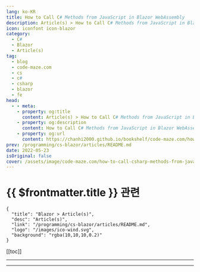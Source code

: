 ```yaml
---
lang: ko-KR
title: How to Call C# Methods from JavaScript in Blazor WebAssembly
description: Article(s) > How to Call C# Methods from JavaScript in Blazor WebAssembly
icon: iconfont icon-blazor
category: 
  - C#
  - Blazor
  - Article(s)
tag: 
  - blog
  - code-maze.com
  - cs
  - c#
  - csharp
  - blazor
  - fe
head:  
  - - meta:
    - property: og:title
      content: Article(s) > How to Call C# Methods from JavaScript in Blazor WebAssembly
    - property: og:description
      content: How to Call C# Methods from JavaScript in Blazor WebAssembly
    - property: og:url
      content: https://chanhi2000.github.io/bookshelf/code-maze.com/how-to-call-csharp-methods-from-javascript-in-blazor-webassembly.html
prev: /programming/cs-blazor/articles/README.md
date: 2022-05-23
isOriginal: false
cover: /assets/image/code-maze.com/how-to-call-csharp-methods-from-javascript-in-blazor-webassembly/banner.png
---
```


# {{ $frontmatter.title }} 관련

```component VPCard
{
  "title": "Blazor > Article(s)",
  "desc": "Article(s)",
  "link": "/programming/cs-blazor/articles/README.md",
  "logo": "/images/ico-wind.svg",
  "background": "rgba(10,10,10,0.2)"
}
```

[[toc]]

---

<SiteInfo
  name="How to Call C# Methods from JavaScript in Blazor WebAssembly"
  desc="In this article, we are going to learn how to call C# methods from JavaScript. We will call static methods as well as non-static from JS."
  url="https://code-maze.com/how-to-call-csharp-methods-from-javascript-in-blazor-webassembly/"
  logo="/assets/image/code-maze.com/favicon.png"
  preview="/assets/image/code-maze.com/how-to-call-csharp-methods-from-javascript-in-blazor-webassembly/banner.png"/>

<!-- TODO: 작성 -->

---

<TagLinks />